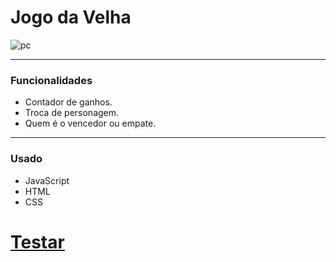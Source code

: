 # Jogo da Velha

![pc](https://user-images.githubusercontent.com/82732587/141692408-dc375aa9-658c-472a-b079-4af5cde21ed6.gif)

<hr>  

### Funcionalidades ###
+ Contador de ganhos.
+ Troca de personagem.
+ Quem é o vencedor ou empate.

<hr>  

### Usado ###
+ JavaScript
+ HTML
+ CSS

# <a href="https://fabiopenedo.github.io/Jogo-da-Velha/">Testar</a> #
